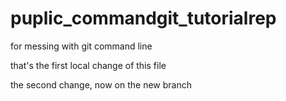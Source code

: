 # puplic_commandgit_tutorialrep
for messing with git command line

that's the first local change of this file

the second change, now on the new branch
